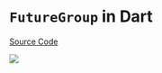 # `FutureGroup` in Dart

[Source Code](../source/futuregroup-in-dart.dart)

![](../images/futuregroup-in-dart.jpg)
